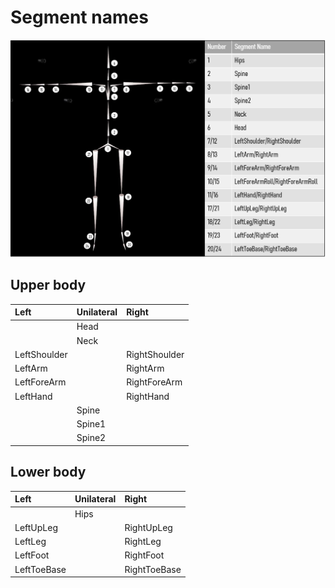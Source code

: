 # Segment names
![skeleton names](images/skeleton.PNG)
## Upper body

| Left         | Unilateral | Right         |
| :----------- | :--------- | :------------ |
|              | Head       |               |
|              | Neck       |               |
| LeftShoulder |            | RightShoulder |
| LeftArm      |            | RightArm      |
| LeftForeArm  |            | RightForeArm  |
| LeftHand     |            | RightHand     |
|              | Spine      |               |
|              | Spine1     |               |
|              | Spine2     |               |

## Lower body

| Left        | Unilateral | Right        |
| :---------- | :--------- | :----------- |
|             | Hips       |              |
| LeftUpLeg   |            | RightUpLeg   |
| LeftLeg     |            | RightLeg     |
| LeftFoot    |            | RightFoot    |
| LeftToeBase |            | RightToeBase |
